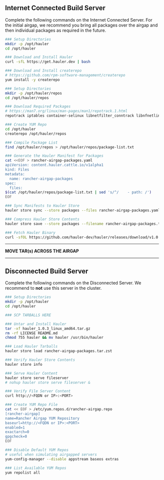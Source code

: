 ## Internet Connected Build Server

Complete the following commands on the Internet Connected Server. For the initial airgap, we recommend you bring all packages over the airgap and then individual packages as required in the future.

```bash
### Setup Directories
mkdir -p /opt/hauler
cd /opt/hauler

### Download and Install Hauler
curl -sfL https://get.hauler.dev | bash

### Download and Install createrepo
# https://github.com/rpm-software-management/createrepo
yum install -y createrepo

### Setup Directories
mkdir -p /opt/hauler/repos
cd /opt/hauler/repos

### Download Required Packages
# https://man7.org/linux/man-pages/man1/repotrack.1.html
repotrack iptables container-selinux libnetfilter_conntrack libnfnetlink libnftnl policycoreutils-python-utils cryptsetup nfs-utils iscsi-initiator-utils git zip zstd tree jq createrepo

### Create YUM Repo
cd /opt/hauler
createrepo /opt/hauler/repos

### Compile Package List
find /opt/hauler/repos > /opt/hauler/repos/package-list.txt

### Generate the Hauler Manifest for Packages
cat <<EOF > rancher-airgap-packages.yaml
apiVersion: content.hauler.cattle.io/v1alpha1
kind: Files
metadata:
  name: rancher-airgap-packages
spec:
  files:
$(cat /opt/hauler/repos/package-list.txt | sed 's/^/    - path: /')
EOF

### Sync Manifests to Hauler Store
hauler store sync --store packages --files rancher-airgap-packages.yaml

### Compress Hauler Store Contents
hauler store save --store packages --filename rancher-airgap-packages.tar.zst

### Fetch Hauler Binary
curl -sfOL https://github.com/hauler-dev/hauler/releases/download/v1.0.8/hauler_1.0.8_linux_amd64.tar.gz
```

---

**MOVE TAR(s) ACROSS THE AIRGAP**

---

## Disconnected Build Server

Complete the following commands on the Disconnected Server. We recommend to **not** use this server in the cluster.

```bash
### Setup Directories
mkdir -p /opt/hauler
cd /opt/hauler

### SCP TARBALLS HERE

### Untar and Install Hauler
tar -xf hauler_1.0.3_linux_amd64.tar.gz
rm -rf LICENSE README.md
chmod 755 hauler && mv hauler /usr/bin/hauler

### Load Hauler Tarballs
hauler store load rancher-airgap-packages.tar.zst

### Verify Hauler Store Contents
hauler store info

### Serve Hauler Content
hauler store serve fileserver
# nohup hauler store serve fileserver &

### Verify File Server Content
curl http://<FQDN or IP>:<PORT>

### Create YUM Repo File
cat << EOF > /etc/yum.repos.d/rancher-airgap.repo
[rancher-airgap]
name=Rancher Airgap YUM Repository
baseurl=http://<FQDN or IP>:<PORT>
enabled=1
exactarch=0
gpgcheck=0
EOF

### Disable Default YUM Repos
# useful when simulating airgapped servers
yum-config-manager --disable appstream baseos extras

### List Available YUM Repos
yum repolist all
```